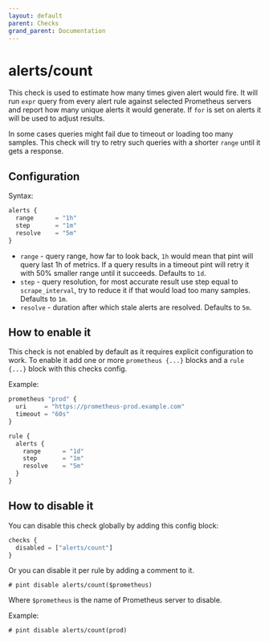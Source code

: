 ```yaml
---
layout: default
parent: Checks
grand_parent: Documentation
---
```


# alerts/count

This check is used to estimate how many times given alert would fire.
It will run `expr` query from every alert rule against selected Prometheus
servers and report how many unique alerts it would generate.
If `for` is set on alerts it will be used to adjust results.

In some cases queries might fail due to timeout or loading too many samples.
This check will try to retry such queries with a shorter `range` until it
gets a response.

## Configuration

Syntax:

```js
alerts {
  range      = "1h"
  step       = "1m"
  resolve    = "5m"
}
```

- `range` - query range, how far to look back, `1h` would mean that pint will
  query last 1h of metrics. If a query results in a timeout pint will retry it
  with 50% smaller range until it succeeds.
  Defaults to `1d`.
- `step` - query resolution, for most accurate result use step equal
  to `scrape_interval`, try to reduce it if that would load too many samples.
  Defaults to `1m`.
- `resolve` - duration after which stale alerts are resolved. Defaults to `5m`.

## How to enable it

This check is not enabled by default as it requires explicit configuration
to work.
To enable it add one or more `prometheus {...}` blocks and a `rule {...}` block
with this checks config.

Example:

```js
prometheus "prod" {
  uri     = "https://prometheus-prod.example.com"
  timeout = "60s"
}

rule {
  alerts {
    range      = "1d"
    step       = "1m"
    resolve    = "5m"
  }
}
```

## How to disable it

You can disable this check globally by adding this config block:

```js
checks {
  disabled = ["alerts/count"]
}
```

Or you can disable it per rule by adding a comment to it.

`# pint disable alerts/count($prometheus)`

Where `$prometheus` is the name of Prometheus server to disable.

Example:

`# pint disable alerts/count(prod)`
